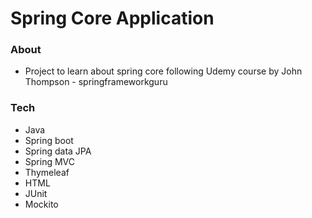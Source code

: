 
# Spring Core Application

### About
  - Project to learn about spring core following Udemy course by John Thompson - springframeworkguru

### Tech
* Java
* Spring boot
* Spring data JPA
* Spring MVC
* Thymeleaf
* HTML
* JUnit
* Mockito



